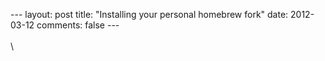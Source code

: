 --- layout: post title: "Installing your personal homebrew fork" date:
2012-03-12 comments: false ---
\
\
\


